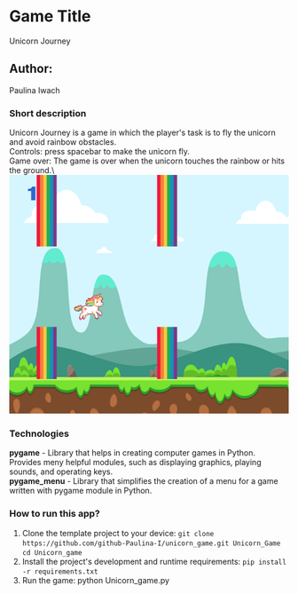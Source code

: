 # Game Title
Unicorn Journey
## Author: 
Paulina Iwach
### Short description
Unicorn Journey is a game in which the player's task is to fly the unicorn and avoid rainbow obstacles.\
Controls: press spacebar to make the unicorn fly.\
Game over: The game is over when the unicorn touches the rainbow or hits the ground.\\
![Screenshot](screen1.png)

### Technologies
**pygame** - Library that helps in creating computer games in Python. Provides meny helpful modules, such as displaying graphics, playing sounds, and operating keys.\
**pygame_menu** -  Library that simplifies the creation of a menu for a game written with pygame module in Python.

### How to run this app?
1. Clone the template project to your device:
`git clone  https://github.com/github-Paulina-I/unicorn_game.git Unicorn_Game`
`cd Unicorn_game `
2. Install the project's development and runtime requirements:
`pip install -r requirements.txt`
3. Run the game:
 python Unicorn_game.py